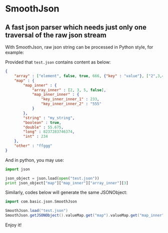 # SmoothJson

## A fast json parser which needs just only one traversal of the raw json stream

With SmoothJson, raw json string can be processed in Python style, for example:

Provided that ` test.json ` contains content as below:

```json
{
    "array" : ["element", false, true, 666, {"key" : "value"}, ["2",3,4]],
    "map" : {
        "map_inner" : {
            "array_inner" : [2, 3, 5, false],
            "map_inner_inner" : {
                "key_inner_inner_1" : 233,
                "key_inner_inner_2" : "555"
            }
        },
        "string" : "my_string",
        "boolean" : true,
        "double" : 55.675,
        "long" : 8237283746374,
        "int" : 234
    },
    "other" : "ffggg"
}
```

And in python, you may use:

```python
import json

json_object = json.load(open("test.json"))
print json_object["map"]["map_inner"]["array_inner"][3]
```

Similarly, codes below will generate the same JSONObject:

```scala
import com.basic.json.SmoothJson

SmoothJson.load("test.json")
SmoothJson.getJSONObject().valueMap.get("map").valueMap.get("map_inner").valueMap.get("array_inner").valueArray(3).valueBoolean
```

Enjoy it!
